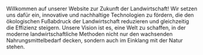 Willkommen auf unserer Website zur Zukunft der Landwirtschaft! Wir setzen uns dafür ein, innovative und nachhaltige Technologien zu fördern, die den ökologischen Fußabdruck der Landwirtschaft reduzieren und gleichzeitig die Effizienz steigern. Unsere Vision ist es, eine Welt zu schaffen, in der moderne landwirtschaftliche Methoden nicht nur den wachsenden Nahrungsmittelbedarf decken, sondern auch im Einklang mit der Natur stehen.
